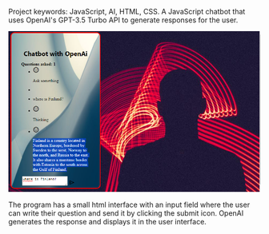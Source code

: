Project keywords: JavaScript, AI, HTML, CSS.
A JavaScript chatbot that uses OpenAI's GPT-3.5 Turbo API to generate responses for the user.

![alt text](chatbot.png)

The program has a small html interface with an input field where the user can write their question and send it by clicking the submit icon. OpenAI generates the response and displays it in the user interface.



